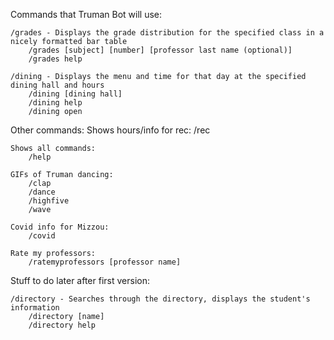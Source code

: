 Commands that Truman Bot will use:

    /grades - Displays the grade distribution for the specified class in a nicely formatted bar table
        /grades [subject] [number] [professor last name (optional)]
        /grades help

    /dining - Displays the menu and time for that day at the specified dining hall and hours
        /dining [dining hall]
        /dining help
        /dining open


Other commands:
    Shows hours/info for rec:
        /rec

    Shows all commands:
        /help
        
    GIFs of Truman dancing:
        /clap
        /dance
        /highfive
        /wave

    Covid info for Mizzou:
        /covid

    Rate my professors:
        /ratemyprofessors [professor name]

    
Stuff to do later after first version:

    /directory - Searches through the directory, displays the student's information
        /directory [name]
        /directory help